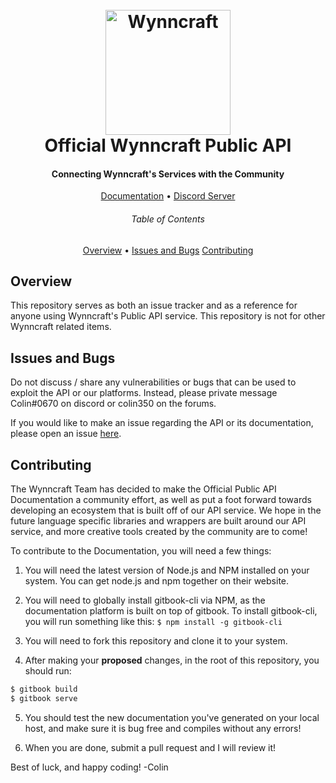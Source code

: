 <h1 align="center">
    <br/>
    <a href="httsp:://wynncraft.com/" target="_blank">
        <img src="https://cdn.wynncraft.com/img/logo.png" width="200" alt="Wynncraft" />
    </a>
    <br/>
    Official Wynncraft Public API
    <br/>
</h1>

<h4 align="center">Connecting Wynncraft's Services with the Community</h4>

<p align="center">
    <a href="https://docs.wynncraft.com/">Documentation</a> •
    <a href="https://discord.gg/nUFD9xX">Discord Server</a>
</p>

<h6 align="center">Table of Contents</h6>
<p align="center">
    <a href="#overview">Overview</a> •
    <a href="#issues-and-bugs">Issues and Bugs</a>
    <a href="#contributing">Contributing</a>
</p>

## Overview
This repository serves as both an issue tracker and as a reference for anyone using Wynncraft's Public API service. This repository is not for other Wynncraft related items.

## Issues and Bugs
Do not discuss / share any vulnerabilities or bugs that can be used to exploit the API or our platforms. Instead, please private message Colin#0670 on discord or colin350 on the forums. 

If you would like to make an issue regarding the API or its documentation, please open an issue [here](https://github.com/Wynncraft/WynncraftAPI/issues).

## Contributing
The Wynncraft Team has decided to make the Official Public API Documentation a community effort, as well as put a foot forward towards developing an ecosystem that is built off of our API service. We hope in the future language specific libraries and wrappers are built around our API service, and more creative tools created by the community are to come! 

To contribute to the Documentation, you will need a few things:
1. You will need the latest version of Node.js and NPM installed on your system. You can get node.js and npm together on their website.

2. You will need to globally install gitbook-cli via NPM, as the documentation platform is built on top of gitbook. To install gitbook-cli, you will run something like this: `$ npm install -g gitbook-cli`

3. You will need to fork this repository and clone it to your system.

4. After making your __proposed__ changes, in the root of this repository, you should run:
```bash
$ gitbook build
$ gitbook serve
```

5. You should test the new documentation you've generated on your local host, and make sure it is bug free and compiles without any errors!

6. When you are done, submit a pull request and I will review it!


Best of luck, and happy coding!
-Colin